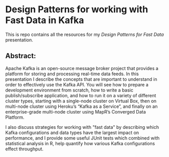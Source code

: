 # Design Patterns for working with Fast Data in Kafka

This is repo contains all the resources for my *Design Patterns for Fast Data* presentation.

## Abstract:

Apache Kafka is an open-source message broker project that provides a platform for storing and processing real-time data feeds. In this presentation I describe the concepts that are important to understand in order to effectively use the Kafka API. You will see how to prepare a development environment from scratch, how to write a basic publish/subscribe application, and how to run it on a variety of different cluster types, starting with a single-node cluster on Virtual Box, then on multi-node cluster using Heroku’s “Kafka as a Service”, and finally on an enterprise-grade multi-node cluster using MapR’s Converged Data Platform.  

I also discuss strategies for working with "fast data" by describing which Kafka configurations and data types have the largest impact on performance, and I provide some useful JUnit tests which combined with statistical analysis in R, help quantify how various Kafka configurations effect throughput.
